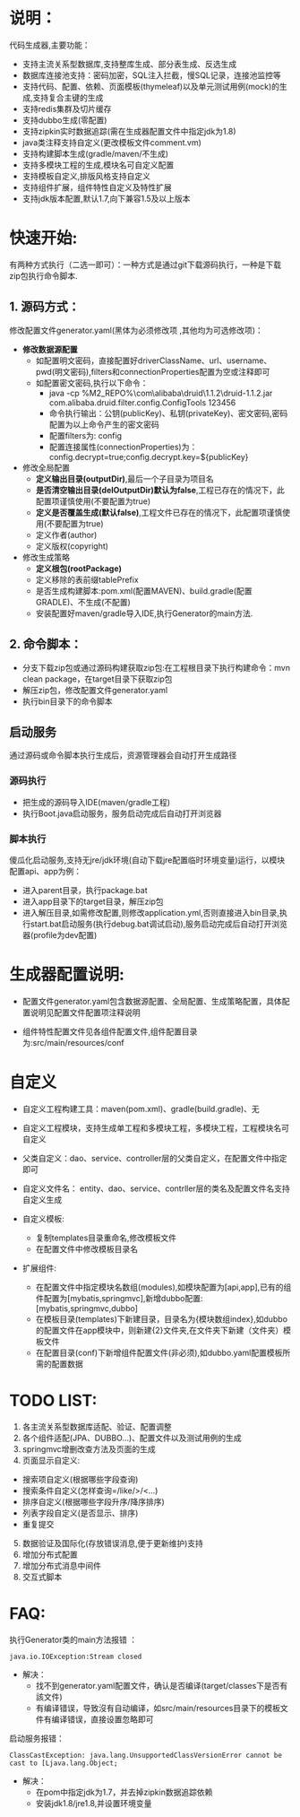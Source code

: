# 说明：

代码生成器,主要功能：

- 支持主流关系型数据库,支持整库生成、部分表生成、反选生成
- 数据库连接池支持：密码加密，SQL注入拦截，慢SQL记录，连接池监控等
- 支持代码、配置、依赖、页面模板(thymeleaf)以及单元测试用例(mock)的生成,支持复合主键的生成
- 支持redis集群及切片缓存
- 支持dubbo生成(零配置)
- 支持zipkin实时数据追踪(需在生成器配置文件中指定jdk为1.8)
- java类注释支持自定义(更改模板文件comment.vm)
- 支持构建脚本生成(gradle/maven/不生成)
- 支持多模块工程的生成,模块名可自定义配置
- 支持模板自定义,排版风格支持自定义
- 支持组件扩展，组件特性自定义及特性扩展
- 支持jdk版本配置,默认1.7,向下兼容1.5及以上版本



# 快速开始:
有两种方式执行（二选一即可）：一种方式是通过git下载源码执行，一种是下载zip包执行命令脚本.

## 1. 源码方式：

修改配置文件generator.yaml(黑体为必须修改项 ,其他均为可选修改项)：
- **修改数据源配置**
	- 如配置明文密码，直接配置好driverClassName、url、username、pwd(明文密码),filters和connectionProperties配置为空或注释即可
	- 如配置密文密码,执行以下命令：					
		- java -cp %M2_REPO%\com\alibaba\druid\1.1.2\druid-1.1.2.jar com.alibaba.druid.filter.config.ConfigTools 123456
		- 命令执行输出：公钥(publicKey)、私钥(privateKey)、密文密码,密码配置为以上命令产生的密文密码
		- 配置filters为: config	
		- 配置连接属性(connectionProperties)为：config.decrypt=true;config.decrypt.key=${publicKey}			
- 修改全局配置
	- **定义输出目录(outputDir)**,最后一个子目录为项目名
	- **是否清空输出目录(delOutputDir)默认为false**,工程已存在的情况下，此配置项谨慎使用(不要配置为true)
 	- **定义是否覆盖生成(默认false)**,工程文件已存在的情况下，此配置项谨慎使用(不要配置为true)
 	- 定义作者(author)
	- 定义版权(copyright)
- 修改生成策略
	- **定义根包(rootPackage)**
	- 定义移除的表前缀tablePrefix
	- 是否生成构建脚本:pom.xml(配置MAVEN)、build.gradle(配置GRADLE)、不生成(不配置)
	- 安装配置好maven/gradle导入IDE,执行Generator的main方法.


## 2. 命令脚本：
	
- 分支下载zip包或通过源码构建获取zip包:在工程根目录下执行构建命令：mvn clean package，在target目录下获取zip包 
- 解压zip包，修改配置文件generator.yaml
- 执行bin目录下的命令脚本

## 启动服务
	
通过源码或命令脚本执行生成后，资源管理器会自动打开生成路径

### 源码执行

- 把生成的源码导入IDE(maven/gradle工程)
- 执行Boot.java启动服务，服务启动完成后自动打开浏览器	
		
### 脚本执行

傻瓜化启动服务,支持无jre/jdk环境(自动下载jre配置临时环境变量)运行，以模块配置api、app为例： 

- 进入parent目录，执行package.bat
- 进入app目录下的target目录，解压zip包
- 进入解压目录,如需修改配置,则修改application.yml,否则直接进入bin目录,执行start.bat启动服务(执行debug.bat调试启动),服务启动完成后自动打开浏览器(profile为dev配置)
	
# 生成器配置说明:
- 配置文件generator.yaml包含数据源配置、全局配置、生成策略配置，具体配置说明见配置文件配置项注释说明

- 组件特性配置文件见各组件配置文件,组件配置目录为:src/main/resources/conf

# 自定义
- 自定义工程构建工具：maven(pom.xml)、gradle(build.gradle)、无

- 自定义工程模块，支持生成单工程和多模块工程，多模块工程，工程模块名可自定义

- 父类自定义：dao、service、controller层的父类自定义，在配置文件中指定即可

- 自定义文件名： entity、dao、service、contrller层的类名及配置文件名支持自定义生成

- 自定义模板:

	- 复制templates目录重命名,修改模板文件
	- 在配置文件中修改模板目录名

- 扩展组件:

	- 在配置文件中指定模块名数组(modules),如模块配置为[api,app],已有的组件配置为[mybatis,springmvc],新增dubbo配置:[mybatis,springmvc,dubbo]
	- 在模板目录(templates)下新建目录，目录名为{模块数组index},如dubbo的配置文件在app模块中，则新建{2}文件夹,在文件夹下新建（文件夹）模板文件
	- 在配置目录(conf)下新增组件配置文件(非必须),如dubbo.yaml配置模板所需的配置数据

# TODO LIST:

1. 各主流关系型数据库适配、验证、配置调整
2. 各个组件适配(JPA、DUBBO...)、配置文件以及测试用例的生成
3. springmvc增删改查方法及页面的生成 
4. 页面显示自定义:
- 搜索项自定义(根据哪些字段查询)
- 搜索条件自定义(怎样查询=/like/>/<...)
- 排序自定义(根据哪些字段升序/降序排序)
- 列表字段自定义(是否显示、排序)
- 重复提交
5. 数据验证及国际化(存放错误消息,便于更新维护)支持
6. 增加分布式配置
7. 增加分布式消息中间件
8. 交互式脚本

# FAQ:

执行Generator类的main方法报错 ：

	java.io.IOException:Stream closed 	
- 解决：
	- 找不到generator.yaml配置文件，确认是否编译(target/classes下是否有該文件)	
	- 有编译错误，导致沒有自动编译，如src/main/resources目录下的模板文件有编译错误，直接设置忽略即可

启动服务报错：

	ClassCastException: java.lang.UnsupportedClassVersionError cannot be cast to [Ljava.lang.Object;
- 解决：
	- 在pom中指定jdk为1.7，并去掉zipkin数据追踪依赖
	- 安装jdk1.8/jre1.8,并设置环境变量